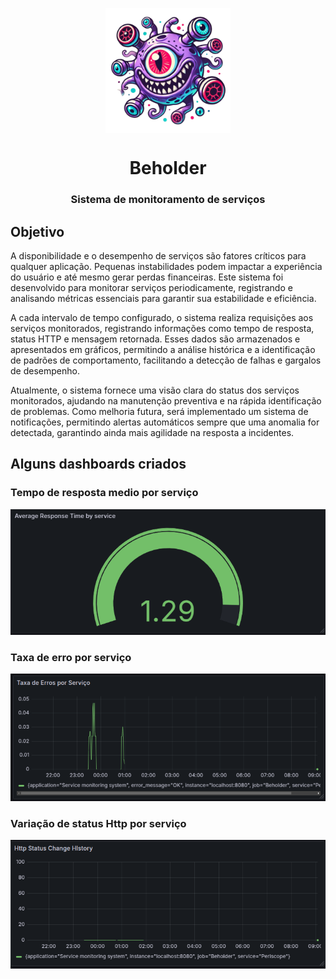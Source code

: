 
<img src="./assets/beholder.png" 
        alt="Picture" 
        width="200" 
        height="200" 
        style="display: block; margin: 0 auto" />
<h1 style="text-align:center;">Beholder</h1>
<h3 style="text-align:center;">Sistema de monitoramento de serviços</h3>


## Objetivo

A disponibilidade e o desempenho de serviços são fatores críticos para qualquer aplicação. Pequenas instabilidades podem impactar a experiência do usuário e até mesmo gerar perdas financeiras. Este sistema foi desenvolvido para monitorar serviços periodicamente, registrando e analisando métricas essenciais para garantir sua estabilidade e eficiência.

A cada intervalo de tempo configurado, o sistema realiza requisições aos serviços monitorados, registrando informações como tempo de resposta, status HTTP e mensagem retornada. Esses dados são armazenados e apresentados em gráficos, permitindo a análise histórica e a identificação de padrões de comportamento, facilitando a detecção de falhas e gargalos de desempenho.

Atualmente, o sistema fornece uma visão clara do status dos serviços monitorados, ajudando na manutenção preventiva e na rápida identificação de problemas. Como melhoria futura, será implementado um sistema de notificações, permitindo alertas automáticos sempre que uma anomalia for detectada, garantindo ainda mais agilidade na resposta a incidentes.

## Alguns dashboards criados 

### Tempo de resposta medio por serviço
![Tempo de resposta medio por serviço](/assets/tempo-de-resposta-medio-por-servico.png)

### Taxa de erro por serviço

![Taxa de erro por serviço](/assets/taxa-de-erro-por-servico.png)


### Variação de status Http por serviço
![Variação de status Http por serviço](/assets/mudanca-de-status-http-por-servico.png)